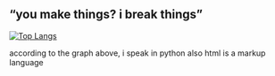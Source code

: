 ## “you make things? i break things”




[![Top Langs](https://github-readme-stats.vercel.app/api/top-langs/?username=jumpsushi&layout=donut)](https://github.com/JumpSushi)

according to the graph above, i speak in python
also html is a markup language

